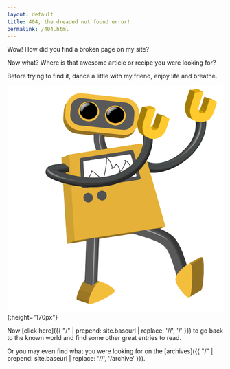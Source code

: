```yaml
---
layout: default
title: 404, the dreaded not found error!
permalink: /404.html
---
```


Wow!
How did you find a broken page on my site?

Now what?
Where is that awesome article or recipe you were looking for?

Before trying to find it, dance a little with my friend, enjoy life and breathe.

![Robot Dance](../assets/robot.gif){:height="170px"}


Now [click here]({{ "/" | prepend: site.baseurl | replace: '//', '/' }})  to go back to the known world and find some other great entries to read.

Or you may even find what you were looking for on the [archives]({{ "/" | prepend: site.baseurl | replace: '//', '/archive' }}).
